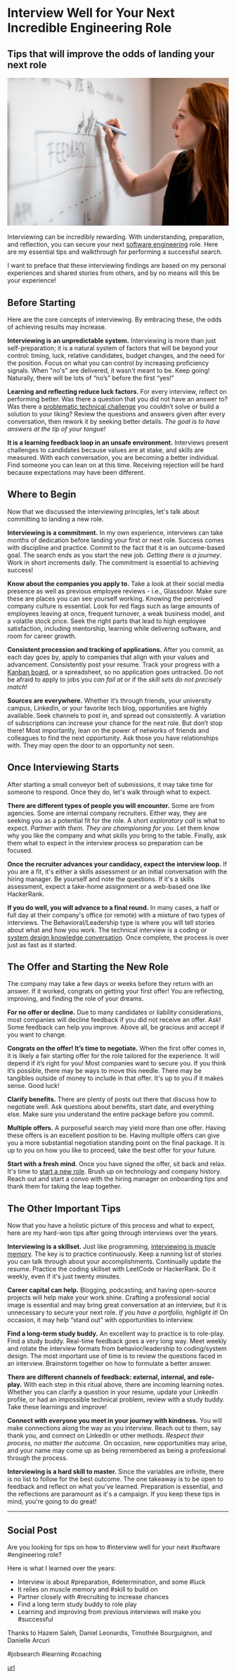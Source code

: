 # Interview Well for Your Next Incredible Engineering Role
## Tips that will improve the odds of landing your next role

![Photo: ThisisEngineering RAEng/Unsplash](images/39-01.jpeg)

Interviewing can be incredibly rewarding. With understanding, preparation, and reflection, you can secure your next [software engineering](https://dev.to/solidi/what-is-a-software-engineer-anyway-3fb2) role. Here are my essential tips and walkthrough for performing a successful search.

I want to preface that these interviewing findings are based on my personal experiences and shared stories from others, and by no means will this be your experience!

## Before Starting

Here are the core concepts of interviewing. By embracing these, the odds of achieving results may increase.

**Interviewing is an unpredictable system.** Interviewing is more than just self-preparation; it is a natural system of factors that will be beyond your control: timing, luck, relative candidates, budget changes, and the need for the position. Focus on what you can control by increasing proficiency signals. When "no's" are delivered, it wasn't meant to be. Keep going! Naturally, there will be lots of “no’s” before the first “yes!”

**Learning and reflecting reduce luck factors.** For every interview, reflect on performing better. Was there a question that you did not have an answer to? Was there a [problematic technical challenge](https://medium.com/free-code-camp/how-to-organize-your-thoughts-on-the-whiteboard-and-crush-your-technical-interview-b668de4e6941) you couldn’t solve or build a solution to your liking? Review the questions and answers given after every conversation, then rework it by seeking better details. *The goal is to have answers at the tip of your tongue!*

**It is a learning feedback loop in an unsafe environment.** Interviews present challenges to candidates because values are at stake, and skills are measured. With each conversation, you are becoming a better individual. Find someone you can lean on at this time. Receiving rejection will be hard because expectations may have been different. 

## Where to Begin

Now that we discussed the interviewing principles, let's talk about committing to landing a new role.

**Interviewing is a commitment.** In my own experience, interviews can take months of dedication before landing your first or next role. Success comes with discipline and practice. Commit to the fact that it is an outcome-based goal. The search ends as you start the new job. *Getting there is a journey*. Work in short increments daily. The commitment is essential to achieving success!

**Know about the companies you apply to.** Take a look at their social media presence as well as previous employee reviews - i.e., Glassdoor.  Make sure these are places you can see yourself working. Knowing the perceived company culture is essential. Look for red flags such as large amounts of employees leaving at once, frequent turnover, a weak business model, and a volatile stock price. Seek the right parts that lead to high employee satisfaction, including mentorship, learning while delivering software, and room for career growth.

**Consistent procession and tracking of applications.** After you commit, as each day goes by, apply to companies that align with your values and advancement. Consistently post your resume. Track your progress with a [Kanban board](https://en.wikipedia.org/wiki/Kanban_board), or a spreadsheet, so no application goes untracked. Do not be afraid to apply to jobs you *can fail at* or if the *skill sets do not precisely match*!

**Sources are everywhere.** Whether it’s through friends, your university campus, LinkedIn, or your favorite tech blog, opportunities are highly available. Seek channels to post in, and spread out consistently. A variation of subscriptions can increase your chance for the next role. But don’t stop there! Most importantly, lean on the power of networks of friends and colleagues to find the next opportunity. Ask those you have relationships with. They may open the door to an opportunity not seen.

## Once Interviewing Starts

After starting a small conveyor belt of submissions, it may take time for someone to respond. Once they do, let's walk through what to expect.

**There are different types of people you will encounter.** Some are from agencies. Some are internal company recruiters. Either way, they are seeking you as a potential fit for the role. A short *exploratory call* is what to expect. *Partner with them. They are championing for you*. Let them know why you like the company and what skills you bring to the table. Finally, ask them what to expect in the interview process so preparation can be focused.

**Once the recruiter advances your candidacy, expect the interview loop.** If you are a fit, it's either a skills assessment or an initial conversation with the hiring manager. Be yourself and note the questions. If it's a skills assessment, expect a take-home assignment or a web-based one like HackerRank.

**If you do well, you will advance to a final round.** In many cases, a half or full day at their company's office (or remote) with a mixture of two types of interviews. The Behavioral/Leadership type is where you will tell stories about what and how you work. The technical interview is a coding or [system design knowledge conversation](https://dataintensive.net/). Once complete, the process is over just as fast as it started.

## The Offer and Starting the New Role

The company may take a few days or weeks before they return with an answer. If it worked, congrats on getting your first offer! You are reflecting, improving, and finding the role of your dreams.

**For no offer or decline.** Due to many candidates or liability considerations, most companies will decline feedback if you did not receive an offer. Ask! Some feedback can help you improve. Above all, be gracious and accept if you want to change.

**Congrats on the offer! It’s time to negotiate.** When the first offer comes in, it is likely a fair starting offer for the role tailored for the experience. It will depend if it’s right for you! Most companies want to secure you. If you think it’s possible, there may be ways to move this needle. There may be tangibles outside of money to include in that offer. It's up to you if it makes sense. Good luck!

**Clarify benefits.** There are plenty of posts out there that discuss how to negotiate well. Ask questions about benefits, start date, and everything else. Make sure you understand the entire package before you commit.

**Multiple offers.** A purposeful search may yield more than one offer. Having these offers is an excellent position to be. Having multiple offers can give you a more substantial negotiation standing point on the final package. It is up to you on how you like to proceed, take the best offer for your future.

**Start with a fresh mind.** Once you have signed the offer, sit back and relax. It's time to [start a new role](https://dev.to/solidi/be-amazing-in-your-new-engineering-role-1klc). Brush up on technology and company history. Reach out and start a convo with the hiring manager on onboarding tips and thank them for taking the leap together.

## The Other Important Tips

Now that you have a holistic picture of this process and what to expect, here are my hard-won tips after going through interviews over the years.

**Interviewing is a skillset.** Just like programming, [interviewing is muscle memory](https://medium.com/swlh/the-one-about-software-engineering-interviewing-6f126e3a3171). The key is to practice continuously. Keep a running list of stories you can talk through about your accomplishments. Continually update the resume. Practice the coding skillset with LeetCode or HackerRank. Do it weekly, even if it's just twenty minutes.

**Career capital can help.** Blogging, podcasting, and having open-source projects will help make your work shine. Crafting a professional social image is essential and may bring great conversation at an interview, but it is unnecessary to secure your next role. *If you have a portfolio, highlight it*! On occasion, it may help “stand out” with opportunities to interview.

**Find a long-term study buddy.** An excellent way to practice is to role-play. Find a study buddy. Real-time feedback goes a very long way. Meet weekly and rotate the interview formats from behavior/leadership to coding/system design. The most important use of time is to review the questions faced in an interview. Brainstorm together on how to formulate a better answer.

**There are different channels of feedback: external, internal, and role-play.** With each step in this ritual above, there are incoming learning notes. Whether you can clarify a question in your resume, update your LinkedIn profile, or had an impossible technical problem, review with a study buddy. Take these learnings and improve! 

**Connect with everyone you meet in your journey with kindness.** You will make connections along the way as you interview. Reach out to them, say thank you, and connect on LinkedIn or other methods. *Respect their process, no matter the outcome*. On occasion, new opportunities may arise, and your name may come up as being remembered as being a professional through the process.

**Interviewing is a hard skill to master.** Since the variables are infinite, there is no list to follow for the best outcome. The one takeaway is to be open to feedback and reflect on what you've learned. Preparation is essential, and the reflections are paramount as it's a campaign. If you keep these tips in mind, you're going to do great!

---

## Social Post

Are you looking for tips on how to #interview well for your next #software #engineering role?

Here is what I learned over the years:

- Interview is about #preparation, #determination, and some #luck
- It relies on muscle memory and #skill to build on
- Partner closely with #recruiting to increase chances
- Find a long term study buddy to role play
- Learning and improving from previous interviews will make you #successful

Thanks to Hazem Saleh, Daniel Leonardis, Timothée Bourguignon, and Danielle Arcuri

#jobsearch #learning #coaching 

[url](https://levelup.gitconnected.com/interview-well-for-your-next-incredible-engineering-role-a5513e6596ae?source=friends_link&sk=fd06c4775ff3e9d912be078e6854c64f)
